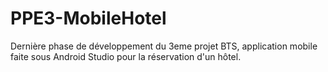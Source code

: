 # PPE3-MobileHotel

Dernière phase de développement du 3eme projet BTS, application mobile faite sous Android Studio pour la réservation d'un hôtel.
